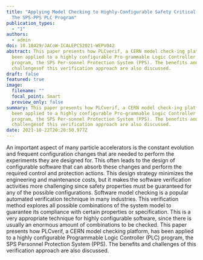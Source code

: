 ```yaml
---
title: "Applying Model Checking to Highly-Configurable Safety Critical Software:
  The SPS-PPS PLC Program"
publication_types:
  - "1"
authors:
  - admin
doi: 10.18429/JACoW-ICALEPCS2021-WEPV042
abstract: This paper presents how PLCverif, a CERN model check-ing platform, has
  been applied to a highly configurable Pro-grammable Logic Controller (PLC)
  program, the SPS Per-sonnel Protection System (PPS). The benefits and
  challengesof this verification approach are also discussed.
draft: false
featured: true
image:
  filename: ""
  focal_point: Smart
  preview_only: false
summary: This paper presents how PLCverif, a CERN model check-ing platform, has
  been applied to a highly configurable Pro-grammable Logic Controller (PLC)
  program, the SPS Per-sonnel Protection System (PPS). The benefits and
  challengesof this verification approach are also discussed.
date: 2021-10-22T20:20:50.977Z
---
```

An important aspect of many particle accelerators is the constant evolution and frequent configuration changes that are needed to perform the experiments they are designed for. This often leads to the design of configurable software that can absorb these changes and perform the required control and protection actions. This design strategy minimizes the engineering and maintenance costs, but it makes the software verification activities more challenging since safety properties must be guaranteed for any of the possible configurations. Software model checking is a popular automated verification technique in many industries. This verification method explores all possible combinations of the system model to guarantee its compliance with certain properties or specification. This is a very appropriate technique for highly configurable software, since there is usually an enormous amount of combinations to be checked. This paper presents how PLCverif, a CERN model checking platform, has been applied to a highly configurable Programmable Logic Controller (PLC) program, the SPS Personnel Protection System (PPS). The benefits and challenges of this verification approach are also discussed.